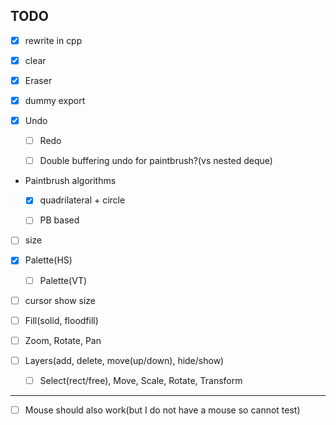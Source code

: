 ## TODO

* [x] rewrite in cpp

* [x] clear

* [x] Eraser

* [x] dummy export

* [x] Undo

	* [ ] Redo

	* [ ] Double buffering undo for paintbrush?(vs nested deque)

* Paintbrush algorithms

	* [x] quadrilateral + circle

	* [ ] PB based

* [ ] size

* [x] Palette(HS)

	* [ ] Palette(VT)

* [ ] cursor show size

* [ ] Fill(solid, floodfill)

* [ ] Zoom, Rotate, Pan

* [ ] Layers(add, delete, move(up/down), hide/show)

	* [ ] Select(rect/free), Move, Scale, Rotate, Transform

---

* [ ] Mouse should also work(but I do not have a mouse so cannot test)
